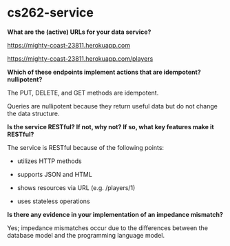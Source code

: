 # cs262-service


**What are the (active) URLs for your data service?**

https://mighty-coast-23811.herokuapp.com

https://mighty-coast-23811.herokuapp.com/players


**Which of these endpoints implement actions that are idempotent? nullipotent?**

The PUT, DELETE, and GET methods are idempotent. 

Queries are nullipotent because they return useful data but do not change the data structure. 

**Is the service RESTful? If not, why not? If so, what key features make it RESTful?**

The service is RESTful because of the following points:

 - utilizes HTTP methods
 
 - supports JSON and HTML
 
 - shows resources via URL (e.g. /players/1)
 
 - uses stateless operations

**Is there any evidence in your implementation of an impedance mismatch?**

Yes; impedance mismatches occur due to the differences between the database model and the programming language model. 

